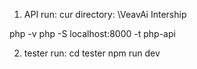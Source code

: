 1. API run:
cur directory: \VeavAi Intership

php -v
php -S localhost:8000 -t php-api


2. tester run:
cd tester
npm run dev
